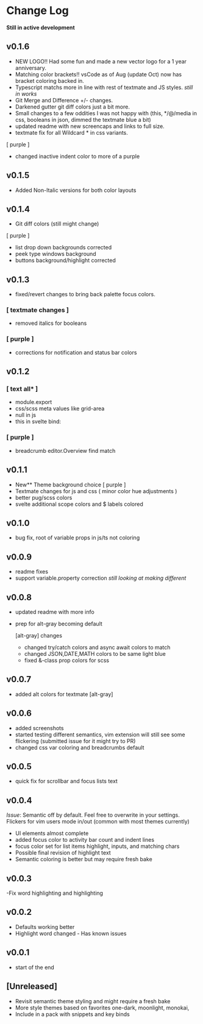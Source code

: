 # Change Log

**Still in active development**

## v0.1.6

- NEW LOGO!! Had some fun and made a new vector logo for a 1 year anniversary.
- Matching color brackets!! vsCode as of Aug (update Oct) now has bracket coloring backed in.
- Typescript matchs more in line with rest of textmate and JS styles. _still in works_
- Git Merge and Difference +/- changes.
- Darkened gutter git diff colors just a bit more.
- Small changes to a few oddities I was not happy with (this, \*/@/media in css, booleans in json, dimmed the textmate blue a bit)
- updated readme with new screencaps and links to full size.
- textmate fix for all Wildcard \* in css variants.

[ purple ]

- changed inactive indent color to more of a purple

## v0.1.5

- Added Non-Italic versions for both color layouts

## v0.1.4

- Git diff colors (still might change)

[ purple ]

- list drop down backgrounds corrected
- peek type windows background
- buttons background/highlight corrected

## v0.1.3

- fixed/revert changes to bring back palette focus colors.

### [ textmate changes ]

- removed italics for booleans

### [ purple ]

- corrections for notification and status bar colors

## v0.1.2

### [ text all* ]

- module.export
- css/scss meta values like grid-area
- null in js
- this in svelte bind:

### [ purple ]

- breadcrumb editor.Overview find match

## v0.1.1

- New\*\* Theme background choice [ purple ]
- Textmate changes for js and css ( minor color hue adjustments )
- better pug/scss colors
- svelte additional scope colors and $ labels colored

## v0.1.0

- bug fix, root of variable props in js/ts not coloring

## v0.0.9

- readme fixes
- support variable.property correction _still looking at making different_

## v0.0.8

- updated readme with more info
- prep for alt-gray becoming default

  [alt-gray] changes

  - changed try/catch colors and async await colors to match
  - changed JSON,DATE,MATH colors to be same light blue
  - fixed &-class prop colors for scss

## v0.0.7

- added alt colors for textmate [alt-gray]

## v0.0.6

- added screenshots
- started testing different semantics, vim extension will still see some flickering (submitted issue for it might try to PR)
- changed css var coloring and breadcrumbs default

## v0.0.5

- quick fix for scrollbar and focus lists text

## v0.0.4

_Issue_: Semantic off by default. Feel free to overwrite in your settings. Flickers for vim users mode in/out (common with most themes currently)

- UI elements almost complete
- added focus color to activity bar count and indent lines
- focus color set for list items highlight, inputs, and matching chars
- Possible final revision of highlight text
- Semantic coloring is better but may require fresh bake

## v0.0.3

-Fix word highlighting and highlighting

## v0.0.2

- Defaults working better
- Highlight word changed - Has known issues

## v0.0.1

- start of the end

## [Unreleased]

- Revisit semantic theme styling and might require a fresh bake
- More style themes based on favorites one-dark, moonlight, monokai,
- Include in a pack with snippets and key binds
